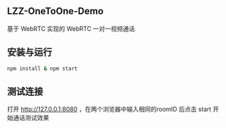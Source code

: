 ## LZZ-OneToOne-Demo
基于 WebRTC 实现的 WebRTC 一对一视频通话

## 安装与运行

```bash
npm install & npm start
```

## 测试连接
打开 http://127.0.0.1:8080 ，在两个浏览器中输入相同的roomID 后点击 start 开始通话测试效果
